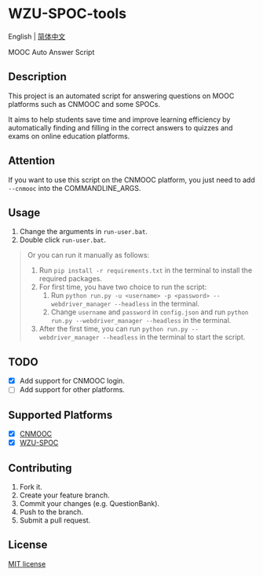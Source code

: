 # WZU-SPOC-tools

English | [简体中文](README.MD)

MOOC Auto Answer Script

## Description

This project is an automated script for answering questions on MOOC platforms such as CNMOOC and some SPOCs.

It aims to help students save time and improve learning efficiency by automatically finding and filling in the correct answers to quizzes and exams on online education platforms.

## Attention

If you want to use this script on the CNMOOC platform, you just need to add `--cnmooc` into the COMMANDLINE_ARGS.

## Usage

1. Change the arguments in `run-user.bat`.
2. Double click `run-user.bat`.

> Or you can run it manually as follows:
>
> 1. Run `pip install -r requirements.txt` in the terminal to install the required packages.
> 2. For first time, you have two choice to run the script:
>    1. Run `python run.py -u <username> -p <password> --webdriver_manager --headless` in the terminal.
>    2. Change `username` and `password` in `config.json` and run `python run.py --webdriver_manager --headless` in the terminal.
> 3. After the first time, you can run `python run.py --webdriver_manager --headless` in the terminal to start the script.

## TODO

- [x] Add support for CNMOOC login.
- [ ] Add support for other platforms.

## Supported Platforms

- [x] [CNMOOC](https://180.76.151.202:7010/)
- [x] [WZU-SPOC](http://spoc.wzu.edu.cn/)

## Contributing

1. Fork it.
2. Create your feature branch.
3. Commit your changes (e.g. QuestionBank).
4. Push to the branch.
5. Submit a pull request.

## License

[MIT license](LICENSE)
